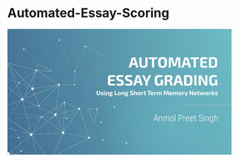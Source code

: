 # Automated-Essay-Scoring
![alt text](https://github.com/axnmol/Automated-Essay-Scoring/blob/master/Images/AES-1.jpg)
